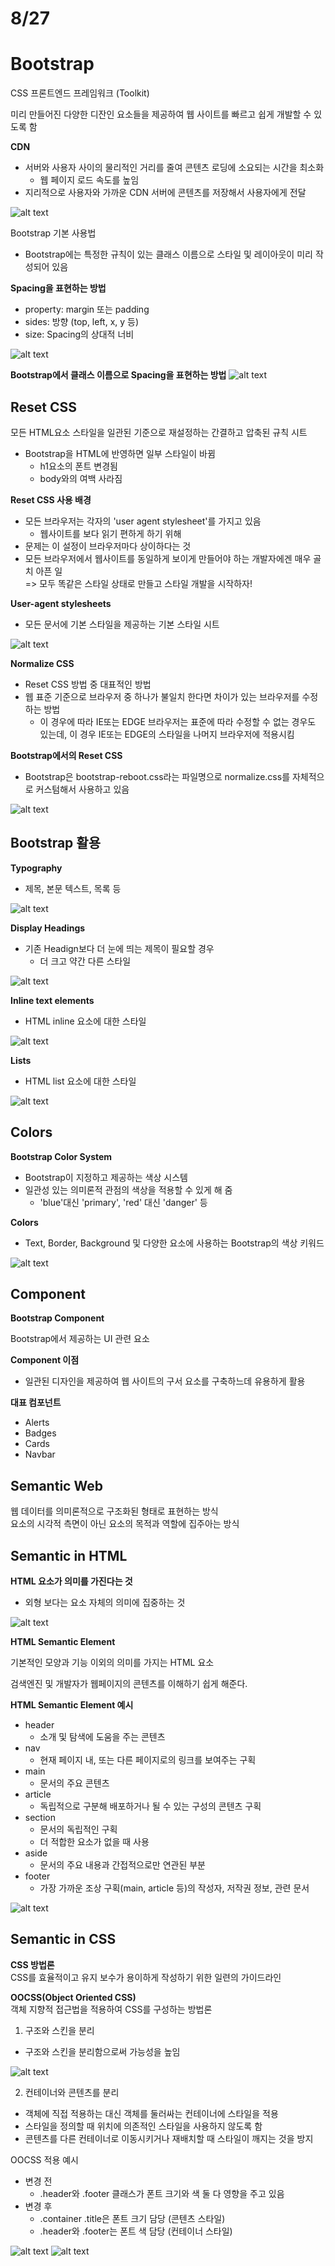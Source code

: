 # 8/27

# Bootstrap
CSS 프론트엔드 프레임워크 (Toolkit)

미리 만들어진 다양한 디잔인 요소들을 제공하여 웹 사이트를 빠르고 쉽게 개발할 수 있도록 함

**CDN**
- 서버와 사용자 사이의 물리적인 거리를 줄여 콘텐츠 로딩에 소요되는 시간을 최소화
  - 웹 페이지 로드 속도를 높임
- 지리적으로 사용자와 가까운 CDN 서버에 콘텐츠를 저장해서 사용자에게 전달

![alt text](<images/08_27/스크린샷 2025-08-27 084803.png>)

Bootstrap 기본 사용법
- Bootstrap에는 특정한 규칙이 있는 클래스 이름으로 스타일 및 레이아웃이 미리 작성되어 있음

**Spacing을 표현하는 방법**
- property: margin 또는 padding
- sides: 방향 (top, left, x, y 등)
- size: Spacing의 상대적 너비

![alt text](<images/08_27/스크린샷 2025-08-27 085015.png>)

**Bootstrap에서 클래스 이름으로 Spacing을 표현하는 방법**
![alt text](<images/08_27/스크린샷 2025-08-27 085051.png>)

## Reset CSS
모든 HTML요소 스타일을 일관된 기준으로 재설정하는 간결하고 압축된 규칙 시트

- Bootstrap을 HTML에 반영하면 일부 스타일이 바뀜
  - h1요소의 폰트 변경됨
  - body와의 여백 사라짐

**Reset CSS 사용 배경**
- 모든 브라우저는 각자의 'user agent stylesheet'를 가지고 있음
  - 웹사이트를 보다 읽기 편하게 하기 위해
- 문제는 이 설정이 브라우저마다 상이하다는 것
- 모든 브라우저에서 웹사이트를 동일하게 보이게 만들어야 하는 개발자에겐 매우 골치 아픈 일\
=> 모두 똑같은 스타일 상태로 만들고 스타일 개발을 시작하자!

**User-agent stylesheets**
- 모든 문서에 기본 스타일을 제공하는 기본 스타일 시트

![alt text](<images/08_27/스크린샷 2025-08-27 085419.png>)

**Normalize CSS**
- Reset CSS 방법 중 대표적인 방법
- 웹 표준 기준으로 브라우저 중 하나가 불일치 한다면 차이가 있는 브라우저를 수정하는 방법
  - 이 경우에 따라 IE또는 EDGE 브라우저는 표준에 따라 수정할 수 없는 경우도 있는데, 이 경우 IE또는 EDGE의 스타일을 나머지 브라우저에 적용시킴

**Bootstrap에서의 Reset CSS**
- Bootstrap은 bootstrap-reboot.css라는 파일명으로 normalize.css를 자체적으로 커스텀해서 사용하고 있음

![alt text](<images/08_27/스크린샷 2025-08-27 085700.png>)

## Bootstrap 활용

**Typography**
- 제목, 본문 텍스트, 목록 등

![alt text](<images/08_27/스크린샷 2025-08-27 085752.png>)

**Display Headings**
- 기존 Headign보다 더 눈에 띄는 제목이 필요할 경우
  - 더 크고 약간 다른 스타일

![alt text](<images/08_27/스크린샷 2025-08-27 090744.png>)

**Inline text elements**
- HTML inline 요소에 대한 스타일

![alt text](<images/08_27/스크린샷 2025-08-27 090850.png>)

**Lists**
- HTML list 요소에 대한 스타일

![alt text](<images/08_27/스크린샷 2025-08-27 090947.png>)

## Colors

**Bootstrap Color System**
- Bootstrap이 지정하고 제공하는 색상 시스템
- 일관성 있는 의미론적 관점의 색상을 적용할 수 있게 해 줌
  - 'blue'대신 'primary', 'red' 대신 'danger' 등

**Colors**
- Text, Border, Background 및 다양한 요소에 사용하는 Bootstrap의 색상 키워드

![alt text](<images/08_27/스크린샷 2025-08-27 092136.png>)

## Component

**Bootstrap Component**

Bootstrap에서 제공하는 UI 관련 요소

**Component 이점**
- 일관된 디자인을 제공하여 웹 사이트의 구서 요소를 구축하느데 유용하게 활용

**대표 컴포넌트**
- Alerts
- Badges
- Cards
- Navbar

## Semantic Web
웹 데이터를 의미론적으로 구조화된 형태로 표현하는 방식\
요소의 시각적 측면이 아닌 요소의 목적과 역할에 집주아는 방식

## Semantic in HTML
**HTML 요소가 의미를 가진다는 것**
- 외형 보다는 요소 자체의 의미에 집중하는 것

![alt text](<images/08_27/스크린샷 2025-08-27 112018.png>)

**HTML Semantic Element**

기본적인 모양과 기능 이외의 의미를 가지는 HTML 요소

검색엔진 및 개발자가 웹페이지의 콘텐츠를 이해하기 쉽게 해준다.

**HTML Semantic Element 예시**
- header
  - 소개 및 탐색에 도움을 주는 콘텐츠
- nav
  - 현재 페이지 내, 또는 다른 페이지로의 링크를 보여주는 구획
- main
  - 문서의 주요 콘텐츠
- article
  - 독립적으로 구분해 배포하거나 될 수 있는 구성의 콘텐츠 구획
- section
  - 문서의 독립적인 구획
  - 더 적합한 요소가 없을 때 사용
- aside
  - 문서의 주요 내용과 간접적으로만 연관된 부분
- footer
  - 가장 가까운 조상 구획(main, article 등)의 작성자, 저작권 정보, 관련 문서

![alt text](<images/08_27/스크린샷 2025-08-27 112252.png>)

## Semantic in CSS

**CSS 방법론**\
CSS를 효율적이고 유지 보수가 용이하게 작성하기 위한 일련의 가이드라인

**OOCSS(Object Oriented CSS)**\
객체 지향적 접근법을 적용하여 CSS를 구성하는 방법론

1. 구조와 스킨을 분리
- 구조와 스킨을 분리함으로써 가능성을 높임

![alt text](<images/08_27/스크린샷 2025-08-27 112750.png>)

2. 컨테이너와 콘텐츠를 분리
- 객체에 직접 적용하는 대신 객체를 둘러싸는 컨테이너에 스타일을 적용
- 스타일을 정의할 때 위치에 의존적인 스타일을 사용하지 않도록 함
- 콘텐츠를 다른 컨테이너로 이동시키거나 재배치할 때 스타일이 깨지는 것을 방지

OOCSS 적용 예시
- 변경 전
  - .header와 .footer 클래스가 폰트 크기와 색 둘 다 영향을 주고 있음
- 변경 후
  - .container .title은 폰트 크기 담당 (콘텐츠 스타일)
  - .header와 .footer는 폰트 색 담당 (컨테이너 스타일)

![alt text](<images/08_27/스크린샷 2025-08-27 113003.png>)
![alt text](<images/08_27/스크린샷 2025-08-27 113037.png>)
